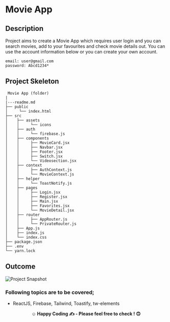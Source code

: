 

# Movie App 

## Description

Project aims to create a Movie App which requires user login and you can search movies, add to your favourites and check movie details out. You can use the account information below or you can create your own account.

```
email: user@gmail.com
password: Abcd1234*
```

## Project Skeleton

```
 Movie App (folder)
|
|---readme.md 
├── public
│     └── index.html
├── src
│    ├── assets
│    │     └── icons
│    ├── auth
│    │     └── firebase.js
│    ├── components
│    │     ├── MovieCard.jsx
│    │     ├── Navbar.jsx
│    │     ├── Footer.jsx
│    │     ├── Switch.jsx
│    │     └── Videosection.jsx
│    ├── context
│    │     ├── AuthContext.js
│    │     └── MovieContext.js
│    ├── helper
│    │     └── ToastNotify.js
│    ├── pages
│    │     ├── Login.jsx
│    │     ├── Register.jsx
│    │     ├── Main.jsx
│    │     ├── Favorites.jsx
│    │     └── MovieDetail.jsx
│    ├── router
│    │     ├── AppRouter.js
│    │     └── PrivateRouter.js
│    ├── App.js
│    ├── index.js
│    └── index.css
├── package.json
├── .env
└── yarn.lock
```

## Outcome

![Project Snapshot](./public/project-image.png)


### Following topics are to be covered;

- ReactJS, Firebase, Tailwind, Toastify, tw-elements


**<p align="center">&#9786; Happy Coding &#9997; - Please feel free to check ! 🙃 </p>**
